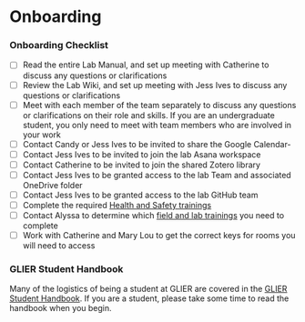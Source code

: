# Onboarding

### Onboarding Checklist
- [ ]	Read the entire Lab Manual, and set up meeting with Catherine to discuss any questions or clarifications
- [ ]	Review the Lab Wiki, and set up meeting with Jess Ives to discuss any questions or clarifications
- [ ] Meet with each member of the team separately to discuss any questions or clarifications on their role and skills. If you are an undergraduate student, you only need to meet with team members who are involved in your work
- [ ]	Contact Candy or Jess Ives to be invited to share the Google Calendar- 
- [ ]	Contact Jess Ives to be invited to join the lab Asana workspace
- [ ]	Contact Catherine to be invited to join the shared Zotero library
- [ ]	Contact Jess Ives to be granted access to the lab Team and associated OneDrive folder
- [ ]	Contact Jess Ives to be granted access to the lab GitHub team
- [ ]	Complete the required [Health and Safety trainings](http://www1.uwindsor.ca/hr/system/files/CTR-FS-Aug%202015.pdf)
- [ ] Contact Alyssa to determine which [field and lab trainings](/Other-resources/Trainings.md) you need to complete
- [ ]	Work with Catherine and Mary Lou to get the correct keys for rooms you will need to access

### GLIER Student Handbook
Many of the logistics of being a student at GLIER are covered in the [GLIER Student Handbook](https://www.uwindsor.ca/glier/sites/uwindsor.ca.glier/files/glier_grad_handbook_-_2019-2020_edition.pdf). If you are a student, please take some time to read the handbook when you begin.
